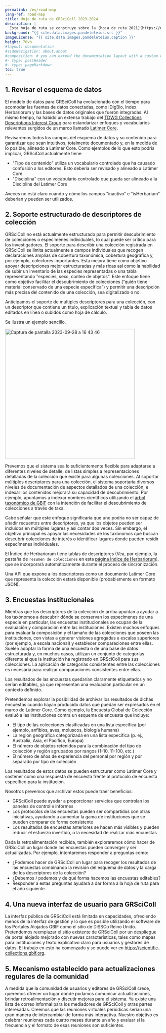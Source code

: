 ```yaml
---
permalink: /es/road-map
lang-ref: road-map
title: Hoja de ruta de GRSciColl 2023-2024
description: |
  Esta hoja de ruta se construye sobre la [hoja de ruta 2021](https://github.com/gbif/registry/blob/dev/roadmap-grscicoll-2021.md) así como los esfuerzos en 2022 para construir una comunidad de editores y mediadores.
background: "{{ site.data.images.pandeleteius.src }}"
imageLicense: "{{ site.data.images.pandeleteius.caption }}"
height: 70vh
#layout: documentation
#sideNavigation: about.about
#composition: # you can extend the documentation layout with a custom composition
#- type: postHeader
#- type: pageMarkdown
toc: true
---
```


## 1. Revisar el esquema de datos

El modelo de datos para GRSciColl ha evolucionado con el tiempo para acomodar las fuentes de datos conectadas, como iDigBio, Index Herbariorum y las bases de datos originales que fueron integradas. Al mismo tiempo, ha habido un extenso trabajo del [TDWG Collections Descriptions Interest Group](https://www.tdwg.org/community/cd/) para estandarizar enfoques y vocabularios relevantes surgidos de un marco llamado [Latimer Core](https://doi.org/10.3897/biss.6.91159).

Revisaremos todos los campos del esquema de datos y su contenido para garantizar que sean intuitivos, totalmente documentado y, en la medida de lo posible, alineado a Latimer Core. Como ejemplos de lo que esto podría implicar, GRSciColl actualmente tiene:

- "Tipo de contenido" utiliza un vocabulario controlado que ha causado confusión a los editores. Esto debería ser revisado y alineado a Latimer Core.
- "Disciplina" con un vocabulario controlado que pueda ser alineado a la Disciplina del Latimer Core

Aveces no está claro cuándo y cómo los campos "inactivo" e "isHerbarium" deberian y pueden ser utilizados.

## 2. Soporte estructurado de descriptores de colección

GRSciColl no está actualmente estructurado para permitir descubrimiento de colecciones o especímenes individuales, lo cual puede ser crítico para los investigadores. El soporte para describir una colección registrada en GRSciColl se limita actualmente a campos individuales que recogen declaraciones amplias de cobertura taxonómica, cobertura geográfica y, por ejemplo, colectores importantes. Esta mejora tiene como objetivo apoyar descripciones mejor estructuradas y más ricas así como la habilidad de subir un inventario de las especies representadas o una tabla representando "especies, sexo, conteo de objetos". Este enfoque tiene como objetivo facilitar el descubrimiento de colecciones (“quién tiene material conservado de una especie específica”) y permitir una descripción más precisa del contenido de una colección, sea digitalizado o no.

Anticipamos el soporte de múltiples descriptores para una colección, con un descriptor que contiene un título, explicación textual y tabla de datos editados en línea o subidos como hoja de cálculo.

Se ilustra un ejemplo sencillo.

<img width="420" alt="Captura de pantalla 2023-09-28 a 16 43 46" src="https://github.com/gbif/registry/assets/7677271/459e7d2a-2ddb-4307-9e8f-fef88db96ace" />

Prevemos que el sistema sea lo suficientemente flexible para adaptarse a diferentes niveles de detalle, de listas simples a representaciones detalladas de la colección que existe para algunas colecciones. Al soportar múltiples descriptores para una colección, el sistema soportaría diversos niveles de documentación de aspectos detallados de una colección, e indexar los contenidos mejorará su capacidad de descubrimiento. Por ejemplo, apuntamos a indexar nombres científicos utilizando el [árbol taxonómico de GBIF](https://doi.org/10.15468/39omei) con la intención de facilitar el descubrimiento de colecciones a través de taxa.

Cabe señalar que este enfoque significaría que uno podría no ser capaz de añadir recuentos entre descriptores, ya que los objetos pueden ser incluidos en múltiples lugares y así contar dos veces. Sin embargo, el objetivo principal es apoyar las necesidades de los taxónomos que buscan descubrir colecciones de interés o identificar lugares donde pueden residir especímenes individuales.

El Índice de Herbariorum tiene tablas de descriptores (Vea, por ejemplo, la pestaña de `resumen de colecciones` en esta [página Índice de Herbariorum](https://sweetgum.nybg.org/science/ih/herbarium-details/?irn=125976)), que se incorporará automáticamente durante el proceso de sincronización.

Una API que expone a los descriptores como un documento Latimer Core que representa la colección estará disponible (probablemente en formato JSON).

## 3. Encuestas institucionales

Mientras que los descriptores de la colección de arriba apuntan a ayudar a los taxónomos a descubrir dónde se conservan los especímenes de una especie en particular, las encuestas institucionales se ocupan de la evaluación y comparación entre las instituciones. Existen muchos enfoques para evaluar la composición y el tamaño de las colecciones que poseen las instituciones, con vistas a generar visiones agregadas a escalas superiores (por ejemplo, a escala nacional) y establecer comparaciones entre ellas. Suelen adoptar la forma de una encuesta o de una base de datos estructurada y, en muchos casos, utilizan un conjunto de categorías diferente al que la institución ha registrado en GRSciColl para sus colecciones. La aplicación de categorías consistentes entre las colecciones es necesaria para realizar comparaciones consistentes entre ellas.

Los resultados de las encuestas quedarían claramente etiquetados y no serían editables, ya que representan una evaluación particular en un contexto definido.

Pretendemos explorar la posibilidad de archivar los resultados de dichas encuestas cuando hayan producido datos que puedan ser expresados en el marco de Latimer Core. Como ejemplo, la Encuesta Global de Colección evaluó a las instituciones contra un esquema de encuesta que incluye:

- El tipo de las colecciones clasificadas en una lista específica (por ejemplo, anfibios, aves, moluscos, biología humana)
- La región geográfica categorizada en una lista específica (p. ej., Australia, Asia, el Pacífico, Europa)
- El número de objetos retenidos para la combinación del tipo de colección y región agrupados por rangos (1-10, 11-100, etc.)
- El número de años de experiencia del personal por región y por separado por tipo de colección

Los resultados de estos datos se pueden estructurar como Latimer Core y sostener como una respuesta de encuesta frente al protocolo de encuesta específico para la institución.

Nosotros prevemos que archivar estos puede traer beneficios:

- GRSciColl puede ayudar a proporcionar servicios que controlan los paneles de control e informes
- Los protocolos de las encuestas pueden ser compartidos con otras iniciativas, ayudando a aumentar la gama de instituciones que se pueden comparar de forma consistente
- Los resultados de encuestas anteriores se hacen más visibles y pueden reducir el esfuerzo invertido, o la necesidad de realizar más encuestas

Dada la retroalimentación recibida, también exploraremos cómo hacer de GRSciColl un lugar donde las encuestas pueden converger y ser actualizadas. Por ejemplo, intentaremos responder a preguntas como:

- ¿Podemos hacer de GRSciColl un lugar para recoger los resultados de las encuestas combinando la revisión del esquema de datos y la carga de los descriptores de la colección?
- ¿Debemos / podemos y de qué forma hacemos las encuestas editables?
- Responder a estas preguntas ayudará a dar forma a la hoja de ruta para el año siguiente.

## 4. Una nueva interfaz de usuario para GRSciColl

La interfaz pública de GRSciColl está limitada en capacidades, ofreciendo menos de la interfaz de gestión y lo que es posible utilizando el software de los Portales Alojados GBIF como el sitio de DiSSCo Reino Unido. Pretendemos reemplazar el sitio existente de GRSciColl por un despliegue de portal alojado mejorado con nuevas características, tales como mapas para instituciones y texto explicativo claro para usuarios y gestores de datos. El trabajo en esto ha comenzado y se puede ver en https://scientific-collections.gbif.org.

## 5. Mecanismo establecido para actualizaciones regulares de la comunidad

A medida que la comunidad de usuarios y editores de GRSciColl crece, queremos ofrecer un lugar donde podamos comunicar actualizaciones, brindar retroalimentación y discutir mejoras para el sistema. Ya existe una lista de correo informal para los mediadores de GRSciColl y otras partes interesadas. Creemos que las reuniones virtuales periódicas serían una gran manera de intercambiar de forma más interactiva. Nuestro objetivo es celebrar reuniones cada cuatro meses durante un año y evaluar si la frecuencia y el formato de esas reuniones son suficientes.
